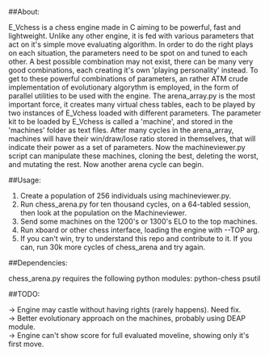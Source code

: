 ##About:

 E_Vchess is a chess engine made in C aiming to be powerful, fast and lightweight. Unlike any other engine, it is fed with various parameters that act on it's simple move evaluating algorithm. 
 In order to do the right plays on each situation, the parameters need to be spot on and tuned to each other. A best possible combination may not exist, there can be many very good combinations, each creating it's own 'playing personality' instead.
 To get to these powerful combinations of parameters, an rather ATM crude implementation of evolutionary algorythm is employed, in the form of parallel utilities to be used with the engine. The arena_array.py is the most important force, it creates many virtual chess tables, each to be played by two instances of E_Vchess loaded with different parameters. The parameter kit to be loaded by E_Vchess is called a 'machine', and stored in the 'machines' folder as text files. 
After many cycles in the arena_array, machines will have their win/draw/lose ratio stored in themselves, that will indicate their power as a set of parameters. 
 Now the machineviewer.py script can manipulate these machines, cloning the best, deleting the worst, and mutating the rest. Now another arena cycle can begin.

##Usage:

 1) Create a population of 256 individuals using machineviewer.py.<br>
 2) Run chess_arena.py for ten thousand cycles, on a 64-tabled session, then look at the population on the Machineviewer.<br>
 3) Send some machines on the 1200's or 1300's ELO to the top machines.<br>
 3) Run xboard or other chess interface, loading the engine with --TOP arg.<br>
 4) If you can't win, try to understand this repo and contribute to it. If you can, run 30k more cycles of chess_arena and try again.<br>
 
##Dependencies:

chess_arena.py requires the following python modules:
python-chess
psutil


##TODO:

-> Engine may castle without having rights (rarely happens). Need fix.<br>
-> Better evolutionary approach on the machines, probably using DEAP module.<br>
-> Engine can't show score for full evaluated moveline, showing only it's first move.<br>
 
